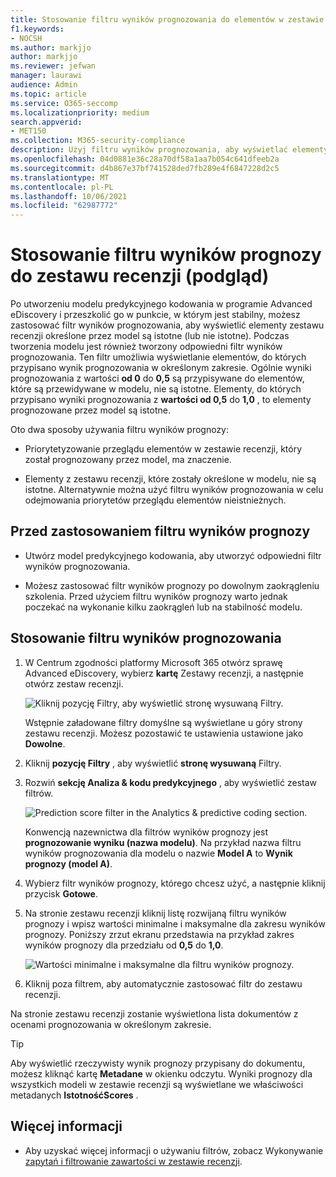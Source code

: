 ```yaml
---
title: Stosowanie filtru wyników prognozowania do elementów w zestawie recenzji
f1.keywords:
- NOCSH
ms.author: markjjo
author: markjjo
ms.reviewer: jefwan
manager: laurawi
audience: Admin
ms.topic: article
ms.service: O365-seccomp
ms.localizationpriority: medium
search.appverid:
- MET150
ms.collection: M365-security-compliance
description: Użyj filtru wyników prognozowania, aby wyświetlać elementy, których model predykcyjnego kodowania jest przewidywany jako istotny lub nieumiejętny.
ms.openlocfilehash: 04d0881e36c28a70df58a1aa7b054c641dfeeb2a
ms.sourcegitcommit: d4b867e37bf741528ded7fb289e4f6847228d2c5
ms.translationtype: MT
ms.contentlocale: pl-PL
ms.lasthandoff: 10/06/2021
ms.locfileid: "62987772"
---
```

# <a name="apply-a-prediction-score-filter-to-a-review-set-preview"></a>Stosowanie filtru wyników prognozy do zestawu recenzji (podgląd)

Po utworzeniu modelu predykcyjnego kodowania w programie Advanced eDiscovery i przeszkolić go w punkcie, w którym jest stabilny, możesz zastosować filtr wyników prognozowania, aby wyświetlić elementy zestawu recenzji określone przez model są istotne (lub nie istotne). Podczas tworzenia modelu jest również tworzony odpowiedni filtr wyników prognozowania. Ten filtr umożliwia wyświetlanie elementów, do których przypisano wynik prognozowania w określonym zakresie. Ogólnie wyniki prognozowania z wartości **od 0** do **0,5** są przypisywane do elementów, które są przewidywane w modelu, nie są istotne. Elementy, do których przypisano wyniki prognozowania z **wartości od 0,5** do **1,0** , to elementy prognozowane przez model są istotne.

Oto dwa sposoby używania filtru wyników prognozy:

- Priorytetyzowanie przeglądu elementów w zestawie recenzji, który został prognozowany przez model, ma znaczenie.

- Elementy z zestawu recenzji, które zostały określone w modelu, nie są istotne. Alternatywnie można użyć filtru wyników prognozowania w celu odejmowania priorytetów przeglądu elementów nieistnieżnych.

## <a name="before-you-apply-a-prediction-score-filter"></a>Przed zastosowaniem filtru wyników prognozy

- Utwórz model predykcyjnego kodowania, aby utworzyć odpowiedni filtr wyników prognozowania.

- Możesz zastosować filtr wyników prognozy po dowolnym zaokrągleniu szkolenia. Przed użyciem filtru wyników prognozy warto jednak poczekać na wykonanie kilku zaokrągleń lub na stabilność modelu.

## <a name="apply-a-prediction-score-filter"></a>Stosowanie filtru wyników prognozowania

1. W Centrum zgodności platformy Microsoft 365 otwórz sprawę Advanced eDiscovery, wybierz **kartę** Zestawy recenzji, a następnie otwórz zestaw recenzji.

   ![Kliknij pozycję Filtry, aby wyświetlić stronę wysuwaną Filtry.](..\media\PredictionScoreFilter0.png)   

   Wstępnie załadowane filtry domyślne są wyświetlane u góry strony zestawu recenzji. Możesz pozostawić te ustawienia ustawione jako **Dowolne**.

2. Kliknij **pozycję Filtry** , aby wyświetlić **stronę wysuwaną** Filtry.

3. Rozwiń **sekcję Analiza & kodu predykcyjnego** , aby wyświetlić zestaw filtrów.

      ![Prediction score filter in the Analytics & predictive coding section.](..\media\PredictionScoreFilter1.png)

   Konwencją nazewnictwa dla filtrów wyników prognozy jest **prognozowanie wyniku (nazwa modelu)**. Na przykład nazwa filtru wyników prognozowania dla modelu o nazwie **Model A** to **Wynik prognozy (model A)**.

4. Wybierz filtr wyników prognozy, którego chcesz użyć, a następnie kliknij przycisk **Gotowe**.

5. Na stronie zestawu recenzji kliknij listę rozwijaną filtru wyników prognozy i wpisz wartości minimalne i maksymalne dla zakresu wyników prognozy. Poniższy zrzut ekranu przedstawia na przykład zakres wyników prognozy dla przedziału od **0,5** do **1,0**.

   ![Wartości minimalne i maksymalne dla filtru wyników prognozy.](..\media\PredictionScoreFilter2.png)

6. Kliknij poza filtrem, aby automatycznie zastosować filtr do zestawu recenzji.

  Na stronie zestawu recenzji zostanie wyświetlona lista dokumentów z ocenami prognozowania w określonym zakresie. 

  > [!TIP]
  > Aby wyświetlić rzeczywisty wynik prognozy przypisany do dokumentu, możesz kliknąć kartę **Metadane** w okienku odczytu. Wyniki prognozy dla wszystkich modeli w zestawie recenzji są wyświetlane we właściwości metadanych **IstotnośćScores** .

## <a name="more-information"></a>Więcej informacji

- Aby uzyskać więcej informacji o używaniu filtrów, zobacz Wykonywanie [zapytań i filtrowanie zawartości w zestawie recenzji](review-set-search.md).
